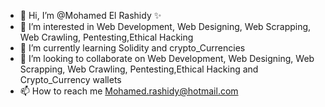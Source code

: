 - 👋 Hi, I’m @Mohamed El Rashidy ✨ 
- 👀 I’m interested in Web Development, Web Designing, Web Scrapping, Web Crawling, Pentesting,Ethical Hacking 
- 🌱 I’m currently learning Solidity and crypto_Currencies
- 💞️ I’m looking to collaborate on Web Development, Web Designing, Web Scrapping, Web Crawling, Pentesting,Ethical Hacking and Crypto_Currency wallets
- 📫 How to reach me Mohamed.rashidy@hotmail.com

<!---
rashidy/rashidy is a ✨ special ✨ repository because its `README.md` (this file) appears on your GitHub profile.
You can click the Preview link to take a look at your changes.
--->
